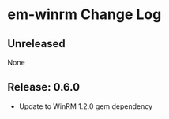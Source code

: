 # em-winrm  Change Log

## Unreleased
None

Release: 0.6.0
--------------
* Update to WinRM 1.2.0 gem dependency




